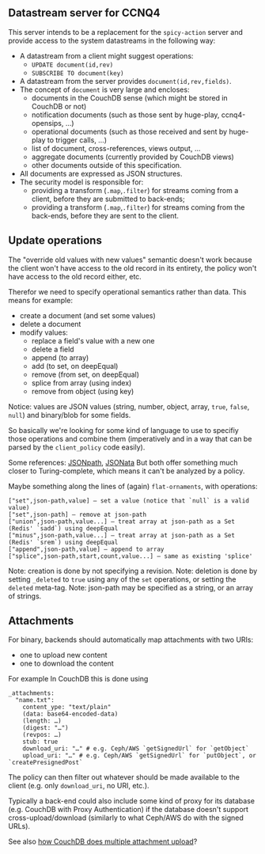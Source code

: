 Datastream server for CCNQ4
---------------------------

This server intends to be a replacement for the `spicy-action` server and provide access to the system datastreams in the following way:

- A datastream from a client might suggest operations:
  - `UPDATE document(id,rev)`
  - `SUBSCRIBE TO document(key)`
- A datastream from the server provides `document(id,rev,fields)`.
- The concept of `document` is very large and encloses:
  - documents in the CouchDB sense (which might be stored in CouchDB or not)
  - notification documents (such as those sent by huge-play, ccnq4-opensips, …)
  - operational documents (such as those received and sent by huge-play to trigger calls, …)
  - list of document, cross-references, views output, …
  - aggregate documents (currently provided by CouchDB views)
  - other documents outside of this specification.
- All documents are expressed as JSON structures.
- The security model is responsible for:
  - providing a transform (`.map`,`.filter`) for streams coming from a client, before they are submitted to back-ends;
  - providing a transform (`.map`,`.filter`) for streams coming from the back-ends, before they are sent to the client.

Update operations
-----------------

The "override old values with new values" semantic doesn't work because the client won't have access to the old record in its entirety, the policy won't have access to the old record either, etc.

Therefor we need to specify operational semantics rather than data. This means for example:

- create a document (and set some values)
- delete a document
- modify values:
  - replace a field's value with a new one
  - delete a field
  - append (to array)
  - add (to set, on deepEqual)
  - remove (from set, on deepEqual)
  - splice from array (using index)
  - remove from object (using key)

Notice: values are JSON values (string, number, object, array, `true`, `false`, `null`) and binary/blob for some fields.

So basically we're looking for some kind of language to use to specifiy those operations and combine them (imperatively and in a way that can be parsed by the `client_policy` code easily).

Some references: [JSONpath](https://www.npmjs.com/package/jsonpath), [JSONata](http://docs.jsonata.org/programming.html)
But both offer something much closer to Turing-complete, which means it can't be analyzed by a policy.

Maybe something along the lines of (again) `flat-ornaments`, with operations:

```
["set",json-path,value] — set a value (notice that `null` is a valid value)
["set",json-path] — remove at json-path
["union",json-path,value...] — treat array at json-path as a Set (Redis' `sadd`) using deepEqual
["minus",json-path,value...] — treat array at json-path as a Set (Redis' `srem`) using deepEqual
["append",json-path,value] — append to array
["splice",json-path,start,count,value...] — same as existing 'splice'
```

Note: creation is done by not specifying a revision.
Note: deletion is done by setting `_deleted` to `true` using any of the `set` operations, or setting the `deleted` meta-tag.
Note: json-path may be specified as a string, or an array of strings.

Attachments
-----------

For binary, backends should automatically map attachments with two URIs:
- one to upload new content
- one to download the content

For example In CouchDB this is done using
```
_attachments:
  "name.txt":
    content_ype: "text/plain"
    (data: base64-encoded-data)
    (length: …)
    (digest: "…")
    (revpos: …)
    stub: true
    download_uri: "…" # e.g. Ceph/AWS `getSignedUrl` for `getObject`
    upload_uri: "…" # e.g. Ceph/AWS `getSignedUrl` for `putObject`, or `createPresignedPost`
```

The policy can then filter out whatever should be made available to the client (e.g. only `download_uri`, no URI, etc.).

Typically a back-end could also include some kind of proxy for its database (e.g. CouchDB with Proxy Authentication) if the database doesn't support cross-upload/download (similarly to what Ceph/AWS do with the signed URLs).

See also [how CouchDB does multiple attachment upload](https://wiki.apache.org/couchdb/HTTP_Document_API#Multiple_Attachments)?
